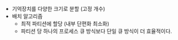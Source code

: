 - 기억장치를 다양한 크기로 분할 (고정 개수)
- 배치 알고리즘
	- 최적 파티션에 할당 (내부 단편화 최소화)
	- 파티션 당 하나의 프로세스 큐 방식보다 단일 큐 방식이 더 효율적이다.
